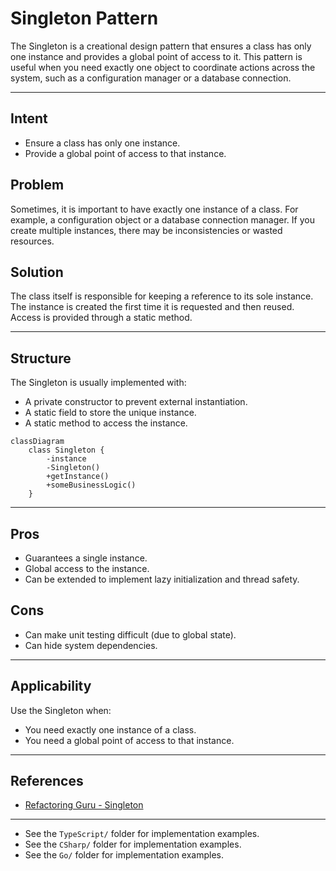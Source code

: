 # Singleton Pattern

The Singleton is a creational design pattern that ensures a class has only one instance and provides a global point of access to it. This pattern is useful when you need exactly one object to coordinate actions across the system, such as a configuration manager or a database connection.

---

## Intent
- Ensure a class has only one instance.
- Provide a global point of access to that instance.

## Problem
Sometimes, it is important to have exactly one instance of a class. For example, a configuration object or a database connection manager. If you create multiple instances, there may be inconsistencies or wasted resources.

## Solution
The class itself is responsible for keeping a reference to its sole instance. The instance is created the first time it is requested and then reused. Access is provided through a static method.

---

## Structure
The Singleton is usually implemented with:
- A private constructor to prevent external instantiation.
- A static field to store the unique instance.
- A static method to access the instance.

```mermaid
classDiagram
    class Singleton {
        -instance
        -Singleton()
        +getInstance()
        +someBusinessLogic()
    }
```

---

## Pros
- Guarantees a single instance.
- Global access to the instance.
- Can be extended to implement lazy initialization and thread safety.

## Cons
- Can make unit testing difficult (due to global state).
- Can hide system dependencies.

---

## Applicability
Use the Singleton when:
- You need exactly one instance of a class.
- You need a global point of access to that instance.

---

## References
- [Refactoring Guru - Singleton](https://refactoring.guru/design-patterns/singleton)

---

* See the `TypeScript/` folder for implementation examples.
* See the `CSharp/` folder for implementation examples.
* See the `Go/` folder for implementation examples.
